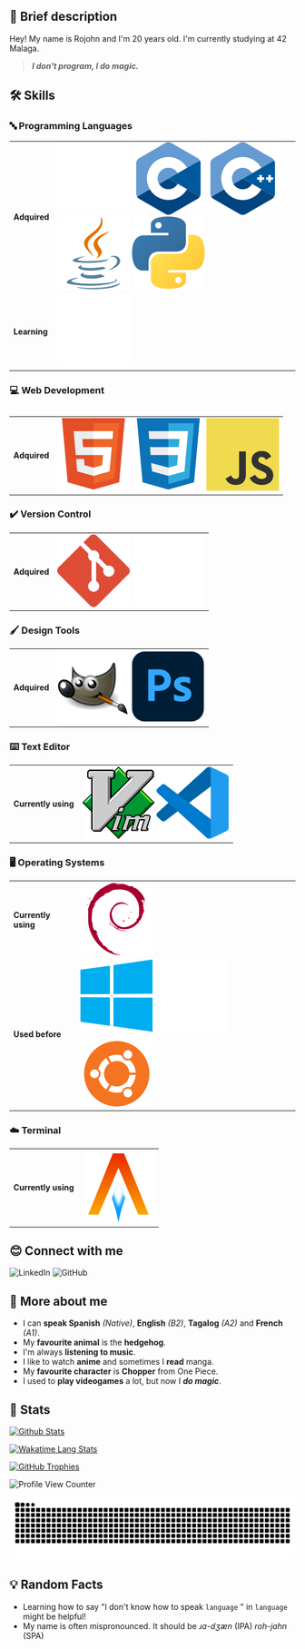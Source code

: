 ## 👋 Brief description

Hey! My name is Rojohn and I'm 20 years old. I'm currently studying at 42 Malaga.

> ***I don't program, I do magic.***

## 🛠️ Skills

### 🔤 Programming Languages

<table>
    <tr>
        <td><strong>Adquired</strong></td>
        <td>
            <a href="https://www.gnu.org/software/bash"/><img src="./icons/bash.svg"/></a>
            <a href="https://en.wikipedia.org/wiki/C_(programming_language)"><img src="./icons/c.svg"/></a>
            <a href="https://cplusplus.com/"><img src="./icons/cpp.svg"/></a>
            <a href="https://www.java.com"><img src="./icons/java.svg"/></a>
            <a href="https://www.python.org/"><img src="./icons/python.svg"/></a>
        </td>
    </tr>
    <tr>
        <td><strong>Learning</strong></td>
        <td>
            <a href="https://www.rust-lang.org"><img src="./icons/rust.svg"/></a>
        </td>
    </tr>
<table>

### 💻 Web Development

<table>
    <tr>
        <td><strong>Adquired</strong></td>
        <td>
            <a href="https://developer.mozilla.org/en-US/docs/Web/HTML"><img src="./icons/html5.svg"/></a>
            <a href="https://developer.mozilla.org/en-US/docs/Web/CSS"><img src="./icons/css.svg"/></a>
            <a href="https://developer.mozilla.org/en-US/docs/Web/javascript"><img src="./icons/javascript.svg"/></a>
        </td>
    </tr>
</table>

### ✔️ Version Control

<table>
    <tr>
        <td><strong>Adquired</strong></td>
        <td>
            <a href="https://git-scm.com/"><img src="./icons/git.svg"/></a>
            <a href="https://github.com"><img src="./icons/github.svg"/></a>
        </td>
    </tr>
</table>

### 🖌️ Design Tools

<table>
    <tr>
        <td><strong>Adquired</strong></td>
        <td>
            <a href="https://www.gimp.org/"><img src="./icons/gimp.svg"/></a>
            <a href="https://www.adobe.com/products/photoshop.html"><img src="./icons/photoshop.svg"/></a>
        </td>
    </tr>
</table>

### ⌨️ Text Editor

<table>
    <tr>
        <td><strong>Currently using</strong></td>
        <td>
            <a href="https://www.vim.org/"><img src="./icons/vim.svg"/></a>
            <a href="https://code.visualstudio.com/"><img src="./icons/vscode.svg"/></a>
        </td>
    </tr>
</table>

### 🖥️ Operating Systems

<table>
    <tr>
        <td><strong>Currently using</strong></td>
        <td>
            <a href="https://www.debian.org/"><img src="./icons/debian.svg"/></a>
        </td>
    </tr>
    <tr>
        <td><strong>Used before</strong></td>
        <td>
            <a href="https://www.microsoft.com/en-us/windows"><img src="./icons/windows.svg"/></a>
            <a href="https://www.apple.com/mac/"><img src="./icons/apple.svg"/></a>
            <a href="https://ubuntu.com/"><img src="./icons/ubuntu.svg"/></a>
        </td>
    </tr>
</table>

### ☁️ Terminal

<table>
    <tr>
        <td><strong>Currently using</strong></td>
        <td>
            <a href="https://alacritty.org/"><img src="./icons/alacritty.svg"/></a>
        </td>
    </tr>
</table>

## 😊 Connect with me

![LinkedIn](https://img.shields.io/badge/LinkedIn-0d1117?style=for-the-badge&logo=LinkedIn&logoColor=white&labelColor=0483c7&color=005a8a)
![GitHub](https://img.shields.io/badge/GitHub-0d1117?style=for-the-badge&logo=GitHub&logoColor=white&labelColor=232323&color=1b1b1b)

## 🦔 More about me

- I can **speak Spanish** _(Native)_, **English** _(B2)_, **Tagalog** _(A2)_ and **French** _(A1)_.
- My **favourite animal** is the **hedgehog**.
- I'm always **listening to music**.
- I like to watch **anime** and sometimes I **read** manga.
- My **favourite character** is **Chopper** from One Piece.
- I used to **play videogames** a lot, but now I _**do magic**_.

## 💯 Stats

[![Github Stats](https://github-readme-stats.vercel.app/api?username=srvariable&theme=dracula&card_width=500)](https://github.com/anuraghazra/github-readme-stats)

[![Wakatime Lang Stats](https://github-readme-stats.vercel.app/api/wakatime?username=srvariable&langs_count=10&layout=compact&theme=dracula&card_width=100)](https://github.com/anuraghazra/github-readme-stats)

[![GitHub Trophies](https://github-profile-trophy.vercel.app/?username=srvariable&no-frame=true&theme=dracula&column=5)](https://github.com/ryo-ma/github-profile-trophy)

![Profile View Counter](https://komarev.com/ghpvc/?username=srvariable&color=blueviolet&style=flat)

![Snake Contribution](https://github.com/SrVariable/SrVariable/blob/output/github-contribution-grid-snake-dark.svg)

## 💡 Random Facts

- Learning how to say "I don't know how to speak `language` " in `language` might be helpful!
- My name is often mispronounced. It should be _ɹɑ-dʒæn_ (IPA) _roh-jahn_ (SPA)
